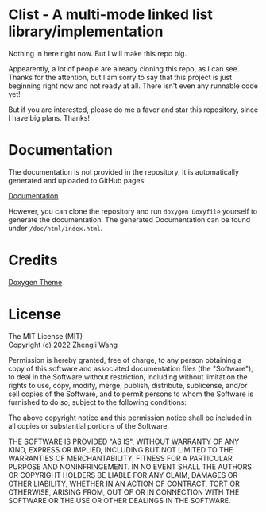 # Clist - A multi-mode linked list library/implementation

Nothing in here right now. But I will make this repo big.

Appearently, a lot of people are already cloning this repo, as 
I can see. Thanks for the attention, but I am sorry to say that
this project is just beginning right now and not ready at all. 
There isn't even any runnable code yet!

But if you are interested, please do me a favor and star this 
repository, since I have big plans. Thanks!

# Documentation

The documentation is not provided in the repository. It is automatically 
generated and uploaded to GitHub pages:

[Documentation](https://zhengliw.github.io/clist/doc)

However, you can clone the repository and run `doxygen Doxyfile` yourself to 
generate the documentation. The generated Documentation can be found under
`/doc/html/index.html`.

# Credits

[Doxygen Theme](https://github.com/jothepro/doxygen-awesome-css)

# License

The MIT License (MIT)  
Copyright (c) 2022 Zhengli Wang

Permission is hereby granted, free of charge, to any person obtaining a copy
of this software and associated documentation files (the "Software"), to deal
in the Software without restriction, including without limitation the rights
to use, copy, modify, merge, publish, distribute, sublicense, and/or sell
copies of the Software, and to permit persons to whom the Software is
furnished to do so, subject to the following conditions:

The above copyright notice and this permission notice shall be included in all
copies or substantial portions of the Software.

THE SOFTWARE IS PROVIDED "AS IS", WITHOUT WARRANTY OF ANY KIND, EXPRESS OR
IMPLIED, INCLUDING BUT NOT LIMITED TO THE WARRANTIES OF MERCHANTABILITY,
FITNESS FOR A PARTICULAR PURPOSE AND NONINFRINGEMENT. IN NO EVENT SHALL THE
AUTHORS OR COPYRIGHT HOLDERS BE LIABLE FOR ANY CLAIM, DAMAGES OR OTHER
LIABILITY, WHETHER IN AN ACTION OF CONTRACT, TORT OR OTHERWISE, ARISING FROM,
OUT OF OR IN CONNECTION WITH THE SOFTWARE OR THE USE OR OTHER DEALINGS IN THE
SOFTWARE.